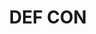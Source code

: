 ---
title: DEF CON
description: The largest hacking and security conference with presentations, workshops, contests, villages and the premier Capture The Flag Contest.
url: https://defcon.org/
image:
    # url: '/assets/images/cafe.png'
    # alt: 'Cafe'
tags: ['conference', 'ctf']
pubDate: 2023-11-08
draft: false
---